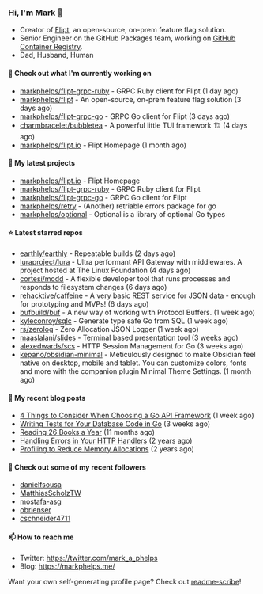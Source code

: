 ### Hi, I'm Mark 👋

* Creator of [Flipt](https://github.com/markphelps/flipt), an open-source, on-prem feature flag solution.
* Senior Engineer on the GitHub Packages team, working on [GitHub Container Registry](https://github.blog/2020-09-01-introducing-github-container-registry/).
* Dad, Husband, Human

#### 👷 Check out what I'm currently working on

- [markphelps/flipt-grpc-ruby](https://github.com/markphelps/flipt-grpc-ruby) - GRPC Ruby client for Flipt (1 day ago)
- [markphelps/flipt](https://github.com/markphelps/flipt) - An open-source, on-prem feature flag solution (3 days ago)
- [markphelps/flipt-grpc-go](https://github.com/markphelps/flipt-grpc-go) - GRPC Go client for Flipt (3 days ago)
- [charmbracelet/bubbletea](https://github.com/charmbracelet/bubbletea) - A powerful little TUI framework 🏗 (4 days ago)
- [markphelps/flipt.io](https://github.com/markphelps/flipt.io) - Flipt Homepage (1 month ago)

#### 🌱 My latest projects

- [markphelps/flipt.io](https://github.com/markphelps/flipt.io) - Flipt Homepage
- [markphelps/flipt-grpc-ruby](https://github.com/markphelps/flipt-grpc-ruby) - GRPC Ruby client for Flipt
- [markphelps/flipt-grpc-go](https://github.com/markphelps/flipt-grpc-go) - GRPC Go client for Flipt
- [markphelps/retry](https://github.com/markphelps/retry) - (Another) retriable errors package for go
- [markphelps/optional](https://github.com/markphelps/optional) - Optional is a library of optional Go types

#### ⭐️ Latest starred repos

- [earthly/earthly](https://github.com/earthly/earthly) - Repeatable builds (2 days ago)
- [luraproject/lura](https://github.com/luraproject/lura) - Ultra performant API Gateway with middlewares. A project hosted at The Linux Foundation (4 days ago)
- [cortesi/modd](https://github.com/cortesi/modd) - A flexible developer tool that runs processes and responds to filesystem changes (6 days ago)
- [rehacktive/caffeine](https://github.com/rehacktive/caffeine) - A very basic REST service for JSON data - enough for prototyping and MVPs! (6 days ago)
- [bufbuild/buf](https://github.com/bufbuild/buf) - A new way of working with Protocol Buffers. (1 week ago)
- [kyleconroy/sqlc](https://github.com/kyleconroy/sqlc) - Generate type safe Go from SQL (1 week ago)
- [rs/zerolog](https://github.com/rs/zerolog) - Zero Allocation JSON Logger (1 week ago)
- [maaslalani/slides](https://github.com/maaslalani/slides) - Terminal based presentation tool (3 weeks ago)
- [alexedwards/scs](https://github.com/alexedwards/scs) - HTTP Session Management for Go (3 weeks ago)
- [kepano/obsidian-minimal](https://github.com/kepano/obsidian-minimal) - Meticulously designed to make Obsidian feel native on desktop, mobile and tablet. You can customize colors, fonts and more with the companion plugin Minimal Theme Settings. (1 month ago)

#### 📜 My recent blog posts

- [4 Things to Consider When Choosing a Go API Framework](https://markphelps.me/posts/4-things-to-consider-when-choosing-a-go-api-framework/) (1 week ago)
- [Writing Tests for Your Database Code in Go](https://markphelps.me/posts/writing-tests-for-your-database-code-in-go/) (3 weeks ago)
- [Reading 26 Books a Year](https://markphelps.me/posts/reading-26-books-a-year/) (11 months ago)
- [Handling Errors in Your HTTP Handlers](https://markphelps.me/posts/handling-errors-in-your-http-handlers/) (2 years ago)
- [Profiling to Reduce Memory Allocations](https://markphelps.me/posts/profiling-to-reduce-memory-allocations/) (2 years ago)

#### 👯 Check out some of my recent followers

- [danielfsousa](https://github.com/danielfsousa)
- [MatthiasScholzTW](https://github.com/MatthiasScholzTW)
- [mostafa-asg](https://github.com/mostafa-asg)
- [obrienser](https://github.com/obrienser)
- [cschneider4711](https://github.com/cschneider4711)

#### 📫 How to reach me

- Twitter: https://twitter.com/mark_a_phelps
- Blog: https://markphelps.me/

Want your own self-generating profile page? Check out [readme-scribe](https://github.com/muesli/readme-scribe)!
